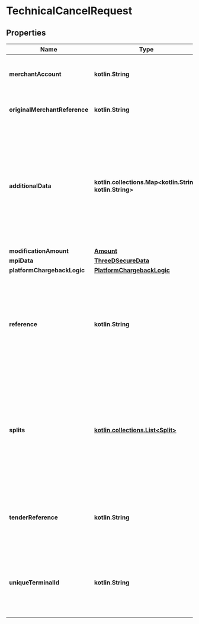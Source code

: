 
# TechnicalCancelRequest

## Properties
Name | Type | Description | Notes
------------ | ------------- | ------------- | -------------
**merchantAccount** | **kotlin.String** | The merchant account that is used to process the payment. | 
**originalMerchantReference** | **kotlin.String** | The original merchant reference to cancel. | 
**additionalData** | **kotlin.collections.Map&lt;kotlin.String, kotlin.String&gt;** | This field contains additional data, which may be required for a particular modification request.  The additionalData object consists of entries, each of which includes the key and value. |  [optional]
**modificationAmount** | [**Amount**](Amount.md) |  |  [optional]
**mpiData** | [**ThreeDSecureData**](ThreeDSecureData.md) |  |  [optional]
**platformChargebackLogic** | [**PlatformChargebackLogic**](PlatformChargebackLogic.md) |  |  [optional]
**reference** | **kotlin.String** | Your reference for the payment modification. This reference is visible in Customer Area and in reports. Maximum length: 80 characters. |  [optional]
**splits** | [**kotlin.collections.List&lt;Split&gt;**](Split.md) | An array of objects specifying how the amount should be split between accounts when using Adyen for Platforms. For details, refer to [Providing split information](https://docs.adyen.com/marketplaces-and-platforms/processing-payments#providing-split-information). |  [optional]
**tenderReference** | **kotlin.String** | The transaction reference provided by the PED. For point-of-sale integrations only. |  [optional]
**uniqueTerminalId** | **kotlin.String** | Unique terminal ID for the PED that originally processed the request. For point-of-sale integrations only. |  [optional]



